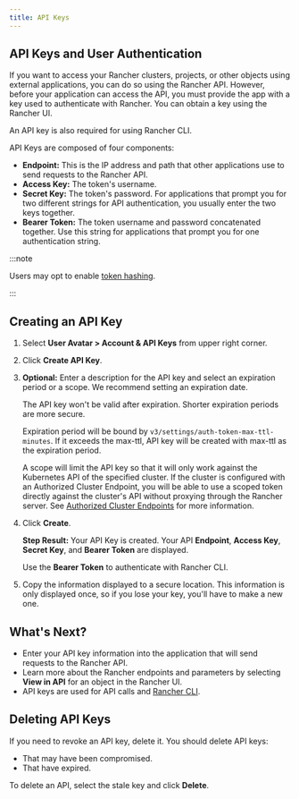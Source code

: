 ```yaml
---
title: API Keys
---
```


<head>
  <link rel="canonical" href="https://ranchermanager.docs.rancher.com/reference-guides/user-settings/api-keys"/>
</head>

## API Keys and User Authentication

If you want to access your Rancher clusters, projects, or other objects using external applications, you can do so using the Rancher API. However, before your application can access the API, you must provide the app with a key used to authenticate with Rancher. You can obtain a key using the Rancher UI.

An API key is also required for using Rancher CLI.

API Keys are composed of four components:

- **Endpoint:** This is the IP address and path that other applications use to send requests to the Rancher API.
- **Access Key:** The token's username.
- **Secret Key:** The token's password. For applications that prompt you for two different strings for API authentication, you usually enter the two keys together.
- **Bearer Token:** The token username and password concatenated together. Use this string for applications that prompt you for one authentication string.

:::note

Users may opt to enable [token hashing](../about-the-api/api-tokens.md).

:::

## Creating an API Key

1. Select **User Avatar > Account & API Keys** from upper right corner.

2. Click **Create API Key**.

3. **Optional:** Enter a description for the API key and select an expiration period or a scope. We recommend setting an expiration date.

    The API key won't be valid after expiration. Shorter expiration periods are more secure.

    Expiration period will be bound by `v3/settings/auth-token-max-ttl-minutes`. If it exceeds the max-ttl, API key will be created with max-ttl as the expiration period.

    A scope will limit the API key so that it will only work against the Kubernetes API of the specified cluster. If the cluster is configured with an Authorized Cluster Endpoint, you will be able to use a scoped token directly against the cluster's API without proxying through the Rancher server. See [Authorized Cluster Endpoints](../../reference-guides/rancher-manager-architecture/communicating-with-downstream-user-clusters.md#4-authorized-cluster-endpoint) for more information.

4. Click **Create**.

    **Step Result:** Your API Key is created. Your API **Endpoint**, **Access Key**, **Secret Key**, and **Bearer Token** are displayed.

    Use the **Bearer Token** to authenticate with Rancher CLI.

5. Copy the information displayed to a secure location. This information is only displayed once, so if you lose your key, you'll have to make a new one.

## What's Next?

- Enter your API key information into the application that will send requests to the Rancher API.
- Learn more about the Rancher endpoints and parameters by selecting **View in API** for an object in the Rancher UI.
- API keys are used for API calls and [Rancher CLI](../cli-with-rancher/cli-with-rancher.md).

## Deleting API Keys

If you need to revoke an API key, delete it. You should delete API keys:

- That may have been compromised.
- That have expired.

To delete an API, select the stale key and click **Delete**.
